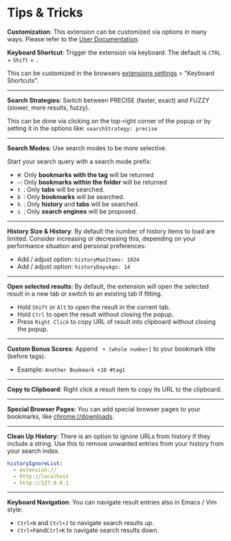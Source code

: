 # Tips & Tricks

**Customization**: This extension can be customized via options in many ways. Please refer to the [User Documentation](https://github.com/Fannon/search-bookmarks-history-and-tabs/tree/main?tab=readme-ov-file#user-documentation).

**Keyboard Shortcut**: Trigger the extension via keyboard.
The default is `CTRL` + `Shift` + `.`

This can be customized in the browsers [extensions settings](chrome://extensions/) > "Keyboard Shortcuts".

<hr/>

**Search Strategies**: Switch between <span class="precise">PRECISE</span> (faster, exact) and <span class="fuzzy">FUZZY</span> (slower, more results, fuzzy).

This can be done via clicking on the top-right corner of the popup or by setting it in the options like: `searchStrategy: precise`

<hr/>

**Search Modes**: Use search modes to be more selective.

Start your search query with a search mode prefix:

- `#`: Only **bookmarks with the tag** will be returned
- `~`: Only **bookmarks within the folder** will be returned
- `t `: Only **tabs** will be searched.
- `b `: Only **bookmarks** will be searched.
- `h `: Only **history** and **tabs** will be searched.
- `s `: Only **search engines** will be proposed.
</ul>

<hr/>

**History Size & History**: By default the number of history items to load are limited.
Consider increasing or decreasing this, depending on your performance situation and personal preferences:

- Add / adjust option: `historyMaxItems: 1024`
- Add / adjust option: `historyDaysAgo: 14`

<hr/>

**Open selected results**: By default, the extension will open the selected result in a new tab or switch to an existing tab if fitting.

- Hold `Shift` or `Alt` to open the result in the current tab.
- Hold `Ctrl` to open the result without closing the popup.
- Press `Right Click` to copy URL of result into clipboard without closing the popup.

<hr/>

**Custom Bonus Scores**: Append ` + [whole number]` to your bookmark title (before tags).

- Example: `Another Bookmark +10 #tag1`

<hr/>

**Copy to Clipboard**: Right click a result item to copy its URL to the clipboard.

<hr/>

**Special Browser Pages**: You can add special browser pages to your bookmarks, like
[chrome://downloads](chrome://downloads).

<hr/>

**Clean Up History**: There is an option to ignore URLs from history if they include a string.
Use this to remove unwanted entries from your history from your search index.

```yaml
historyIgnoreList:
  - extension://
  - http://localhost
  - http://127.0.0.1
```

<hr/>

**Keyboard Navigation**: You can navigate result entries also in Emacs / Vim style:

- `Ctrl+N` and `Ctrl+J` to navigate search results up.
- `Ctrl+P`and`Ctrl+K` to navigate search results down.

